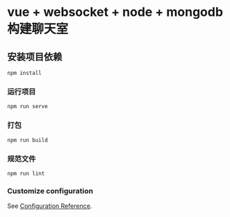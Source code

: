 # vue + websocket + node + mongodb 构建聊天室

## 安装项目依赖
```
npm install
```

### 运行项目
```
npm run serve
```

### 打包
```
npm run build
```

### 规范文件
```
npm run lint
```

### Customize configuration
See [Configuration Reference](https://cli.vuejs.org/config/).
